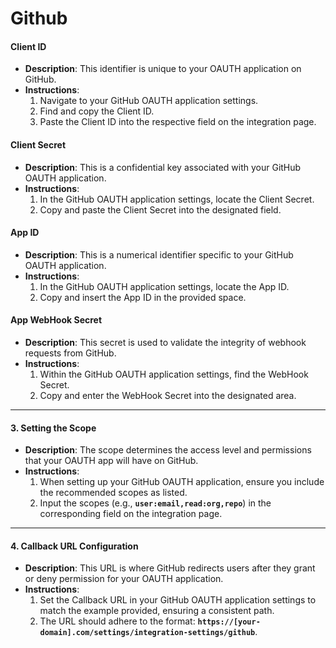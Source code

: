 # Github

#### **Client ID**

* **Description**: This identifier is unique to your OAUTH application on GitHub.
* **Instructions**:
  1. Navigate to your GitHub OAUTH application settings.
  2. Find and copy the Client ID.
  3. Paste the Client ID into the respective field on the integration page.

#### **Client Secret**

* **Description**: This is a confidential key associated with your GitHub OAUTH application.
* **Instructions**:
  1. In the GitHub OAUTH application settings, locate the Client Secret.
  2. Copy and paste the Client Secret into the designated field.

#### **App ID**

* **Description**: This is a numerical identifier specific to your GitHub OAUTH application.
* **Instructions**:
  1. In the GitHub OAUTH application settings, locate the App ID.
  2. Copy and insert the App ID in the provided space.

#### **App WebHook Secret**

* **Description**: This secret is used to validate the integrity of webhook requests from GitHub.
* **Instructions**:
  1. Within the GitHub OAUTH application settings, find the WebHook Secret.
  2. Copy and enter the WebHook Secret into the designated area.

***

#### **3. Setting the Scope**

* **Description**: The scope determines the access level and permissions that your OAUTH app will have on GitHub.
* **Instructions**:
  1. When setting up your GitHub OAUTH application, ensure you include the recommended scopes as listed.
  2. Input the scopes (e.g., **`user:email,read:org,repo`**) in the corresponding field on the integration page.

***

#### **4. Callback URL Configuration**

* **Description**: This URL is where GitHub redirects users after they grant or deny permission for your OAUTH application.
* **Instructions**:
  1. Set the Callback URL in your GitHub OAUTH application settings to match the example provided, ensuring a consistent path.
  2. The URL should adhere to the format: **`https://[your-domain].com/settings/integration-settings/github`**.
